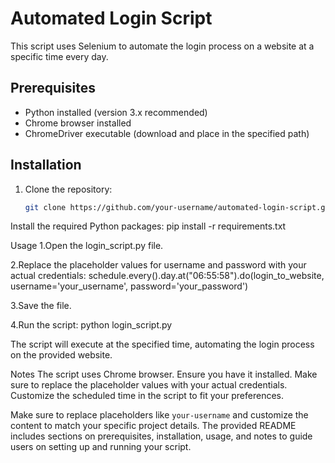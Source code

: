 # Automated Login Script

This script uses Selenium to automate the login process on a website at a specific time every day.

## Prerequisites

- Python installed (version 3.x recommended)
- Chrome browser installed
- ChromeDriver executable (download and place in the specified path)

## Installation

1. Clone the repository:

   ```bash
   git clone https://github.com/your-username/automated-login-script.git
Install the required Python packages:
  pip install -r requirements.txt

Usage
1.Open the login_script.py file.

2.Replace the placeholder values for username and password with your actual credentials:
schedule.every().day.at("06:55:58").do(login_to_website, username='your_username', password='your_password')

3.Save the file.

4.Run the script:
python login_script.py

The script will execute at the specified time, automating the login process on the provided website.

Notes
The script uses Chrome browser. Ensure you have it installed.
Make sure to replace the placeholder values with your actual credentials.
Customize the scheduled time in the script to fit your preferences.


Make sure to replace placeholders like `your-username` and customize the content to match your specific project details. The provided README includes sections on prerequisites, installation, usage, and notes to guide users on setting up and running your script.
